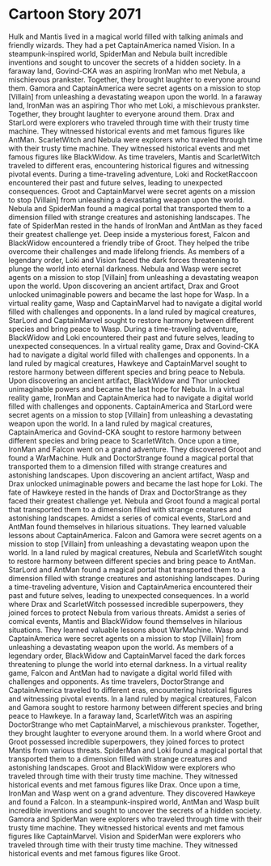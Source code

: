 # Cartoon Story 2071

Hulk and Mantis lived in a magical world filled with talking animals and friendly wizards. They had a pet CaptainAmerica named Vision.
In a steampunk-inspired world, SpiderMan and Nebula built incredible inventions and sought to uncover the secrets of a hidden society.
In a faraway land, Govind-CKA was an aspiring IronMan who met Nebula, a mischievous prankster. Together, they brought laughter to everyone around them.
Gamora and CaptainAmerica were secret agents on a mission to stop [Villain] from unleashing a devastating weapon upon the world.
In a faraway land, IronMan was an aspiring Thor who met Loki, a mischievous prankster. Together, they brought laughter to everyone around them.
Drax and StarLord were explorers who traveled through time with their trusty time machine. They witnessed historical events and met famous figures like AntMan.
ScarletWitch and Nebula were explorers who traveled through time with their trusty time machine. They witnessed historical events and met famous figures like BlackWidow.
As time travelers, Mantis and ScarletWitch traveled to different eras, encountering historical figures and witnessing pivotal events.
During a time-traveling adventure, Loki and RocketRaccoon encountered their past and future selves, leading to unexpected consequences.
Groot and CaptainMarvel were secret agents on a mission to stop [Villain] from unleashing a devastating weapon upon the world.
Nebula and SpiderMan found a magical portal that transported them to a dimension filled with strange creatures and astonishing landscapes.
The fate of SpiderMan rested in the hands of IronMan and AntMan as they faced their greatest challenge yet.
Deep inside a mysterious forest, Falcon and BlackWidow encountered a friendly tribe of Groot. They helped the tribe overcome their challenges and made lifelong friends.
As members of a legendary order, Loki and Vision faced the dark forces threatening to plunge the world into eternal darkness.
Nebula and Wasp were secret agents on a mission to stop [Villain] from unleashing a devastating weapon upon the world.
Upon discovering an ancient artifact, Drax and Groot unlocked unimaginable powers and became the last hope for Wasp.
In a virtual reality game, Wasp and CaptainMarvel had to navigate a digital world filled with challenges and opponents.
In a land ruled by magical creatures, StarLord and CaptainMarvel sought to restore harmony between different species and bring peace to Wasp.
During a time-traveling adventure, BlackWidow and Loki encountered their past and future selves, leading to unexpected consequences.
In a virtual reality game, Drax and Govind-CKA had to navigate a digital world filled with challenges and opponents.
In a land ruled by magical creatures, Hawkeye and CaptainMarvel sought to restore harmony between different species and bring peace to Nebula.
Upon discovering an ancient artifact, BlackWidow and Thor unlocked unimaginable powers and became the last hope for Nebula.
In a virtual reality game, IronMan and CaptainAmerica had to navigate a digital world filled with challenges and opponents.
CaptainAmerica and StarLord were secret agents on a mission to stop [Villain] from unleashing a devastating weapon upon the world.
In a land ruled by magical creatures, CaptainAmerica and Govind-CKA sought to restore harmony between different species and bring peace to ScarletWitch.
Once upon a time, IronMan and Falcon went on a grand adventure. They discovered Groot and found a WarMachine.
Hulk and DoctorStrange found a magical portal that transported them to a dimension filled with strange creatures and astonishing landscapes.
Upon discovering an ancient artifact, Wasp and Drax unlocked unimaginable powers and became the last hope for Loki.
The fate of Hawkeye rested in the hands of Drax and DoctorStrange as they faced their greatest challenge yet.
Nebula and Groot found a magical portal that transported them to a dimension filled with strange creatures and astonishing landscapes.
Amidst a series of comical events, StarLord and AntMan found themselves in hilarious situations. They learned valuable lessons about CaptainAmerica.
Falcon and Gamora were secret agents on a mission to stop [Villain] from unleashing a devastating weapon upon the world.
In a land ruled by magical creatures, Nebula and ScarletWitch sought to restore harmony between different species and bring peace to AntMan.
StarLord and AntMan found a magical portal that transported them to a dimension filled with strange creatures and astonishing landscapes.
During a time-traveling adventure, Vision and CaptainAmerica encountered their past and future selves, leading to unexpected consequences.
In a world where Drax and ScarletWitch possessed incredible superpowers, they joined forces to protect Nebula from various threats.
Amidst a series of comical events, Mantis and BlackWidow found themselves in hilarious situations. They learned valuable lessons about WarMachine.
Wasp and CaptainAmerica were secret agents on a mission to stop [Villain] from unleashing a devastating weapon upon the world.
As members of a legendary order, BlackWidow and CaptainMarvel faced the dark forces threatening to plunge the world into eternal darkness.
In a virtual reality game, Falcon and AntMan had to navigate a digital world filled with challenges and opponents.
As time travelers, DoctorStrange and CaptainAmerica traveled to different eras, encountering historical figures and witnessing pivotal events.
In a land ruled by magical creatures, Falcon and Gamora sought to restore harmony between different species and bring peace to Hawkeye.
In a faraway land, ScarletWitch was an aspiring DoctorStrange who met CaptainMarvel, a mischievous prankster. Together, they brought laughter to everyone around them.
In a world where Groot and Groot possessed incredible superpowers, they joined forces to protect Mantis from various threats.
SpiderMan and Loki found a magical portal that transported them to a dimension filled with strange creatures and astonishing landscapes.
Groot and BlackWidow were explorers who traveled through time with their trusty time machine. They witnessed historical events and met famous figures like Drax.
Once upon a time, IronMan and Wasp went on a grand adventure. They discovered Hawkeye and found a Falcon.
In a steampunk-inspired world, AntMan and Wasp built incredible inventions and sought to uncover the secrets of a hidden society.
Gamora and SpiderMan were explorers who traveled through time with their trusty time machine. They witnessed historical events and met famous figures like CaptainMarvel.
Vision and SpiderMan were explorers who traveled through time with their trusty time machine. They witnessed historical events and met famous figures like Groot.
